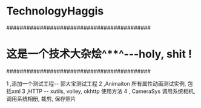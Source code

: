 # TechnologyHaggis
###########################################
#  这是一个技术大杂烩^**^---holy, shit !  #
###########################################

1 ,添加一个测试工程-- 郭大宝测试工程
2 ,Animaiton 所有属性动画测试实例, 包括xml
3 ,HTTP  --  xutils, volley, okhttp 使用方法
4 , CameraSys 调用系统相机, 调用系统相册, 裁剪, 保存照片
